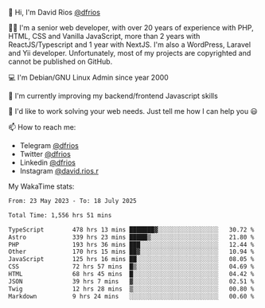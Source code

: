 👋 Hi, I'm David Rios [@dfrios](https://github.com/dfrios)

👨‍💻 I'm a senior web developer, with over 20 years of experience with PHP, HTML, CSS and Vanilla JavaScript, more than 2 years with ReactJS/Typescript and 1 year with NextJS. I'm also a WordPress, Laravel and Yii developer. Unfortunately, most of my projects are copyrighted and cannot be published on GitHub.

💻 I'm Debian/GNU Linux Admin since year 2000

🌱 I'm currently improving my backend/frontend Javascript skills

💞️ I'd like to work solving your web needs. Just tell me how I can help you 😃

📫 How to reach me:
* Telegram [@dfrios](https://t.me/dfrios)
* Twitter [@dfrios](https://twitter.com/dfrios)
* Linkedin [@dfrios](https://linkedin.com/in/dfrios)
* Instagram [@david.rios.r](https://instagram.com/david.rios.r)



My WakaTime stats:
<!--START_SECTION:waka-->

```txt
From: 23 May 2023 - To: 18 July 2025

Total Time: 1,556 hrs 51 mins

TypeScript        478 hrs 13 mins ███████▓░░░░░░░░░░░░░░░░░   30.72 %
Astro             339 hrs 23 mins █████▒░░░░░░░░░░░░░░░░░░░   21.80 %
PHP               193 hrs 36 mins ███░░░░░░░░░░░░░░░░░░░░░░   12.44 %
Other             170 hrs 15 mins ██▓░░░░░░░░░░░░░░░░░░░░░░   10.94 %
JavaScript        125 hrs 16 mins ██░░░░░░░░░░░░░░░░░░░░░░░   08.05 %
CSS               72 hrs 57 mins  █▒░░░░░░░░░░░░░░░░░░░░░░░   04.69 %
HTML              68 hrs 45 mins  █░░░░░░░░░░░░░░░░░░░░░░░░   04.42 %
JSON              39 hrs 7 mins   ▓░░░░░░░░░░░░░░░░░░░░░░░░   02.51 %
Twig              12 hrs 28 mins  ▒░░░░░░░░░░░░░░░░░░░░░░░░   00.80 %
Markdown          9 hrs 24 mins   ░░░░░░░░░░░░░░░░░░░░░░░░░   00.60 %
```

<!--END_SECTION:waka-->
